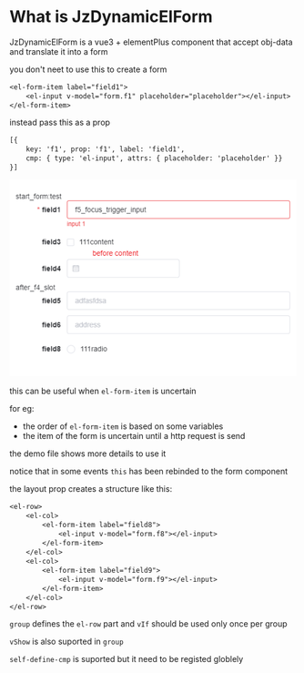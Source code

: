 # What is JzDynamicElForm
JzDynamicElForm is a vue3 + elementPlus component that accept obj-data and translate it into a form

you don't neet to use this to create a form

    <el-form-item label="field1">
        <el-input v-model="form.f1" placeholder="placeholder"></el-input>
    </el-form-item>



instead pass this as a prop

    [{ 
        key: 'f1', prop: 'f1', label: 'field1',
        cmp: { type: 'el-input', attrs: { placeholder: 'placeholder' }}
    }]

![](https://github.com/807460453/JamesZ-sPack/blob/main/elementCmps/JzDynamicElForm/c.png?raw=true)



this can be useful when `el-form-item` is uncertain

for eg: 

* the order of `el-form-item` is based on some variables
* the item of the form is uncertain until a http request is send

the demo file shows more details to use it


notice that in some events `this` has been rebinded to the form component


the layout prop creates a structure like this:

    <el-row>
        <el-col>
            <el-form-item label="field8">
                <el-input v-model="form.f8"></el-input>
            </el-form-item>
        </el-col>
        <el-col>
            <el-form-item label="field9">
                <el-input v-model="form.f9"></el-input>
            </el-form-item>
        </el-col>
    </el-row>

`group` defines the `el-row` part and `vIf` should be used only once per group

`vShow` is also suported in `group`

`self-define-cmp` is suported but it need to be registed globlely



